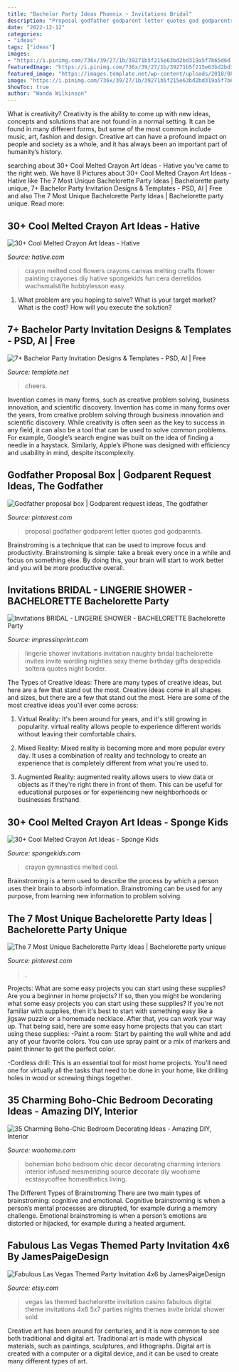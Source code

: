 ```yaml
---
title: "Bachelor Party Ideas Phoenix ~ Invitations Bridal"
description: "Proposal godfather godparent letter quotes god godparents"
date: "2022-12-12"
categories:
- "ideas"
tags: ["ideas"]
images:
- "https://i.pinimg.com/736x/39/27/1b/39271b5f215e63bd2bd319a5f7b65d6d.jpg"
featuredImage: "https://i.pinimg.com/736x/39/27/1b/39271b5f215e63bd2bd319a5f7b65d6d.jpg"
featured_image: "https://images.template.net/wp-content/uploads/2018/08/Cheers-Bachelor-Party-Invitation-Template.jpg?width=600"
image: "https://i.pinimg.com/736x/39/27/1b/39271b5f215e63bd2bd319a5f7b65d6d.jpg"
ShowToc: true
author: "Wanda Wilkinson"
---
```



What is creativity?
Creativity is the ability to come up with new ideas, concepts and solutions that are not found in a normal setting. It can be found in many different forms, but some of the most common include music, art, fashion and design. Creative art can have a profound impact on people and society as a whole, and it has always been an important part of humanity’s history.

	

		
searching about 30+ Cool Melted Crayon Art Ideas - Hative you've came to the right web. We have 8 Pictures about 30+ Cool Melted Crayon Art Ideas - Hative like The 7 Most Unique Bachelorette Party Ideas | Bachelorette party unique, 7+ Bachelor Party Invitation Designs &amp; Templates - PSD, AI | Free and also The 7 Most Unique Bachelorette Party Ideas | Bachelorette party unique. Read more:
		
    
## 30+ Cool Melted Crayon Art Ideas - Hative

<img loading=lazy src="https://hative.com/wp-content/uploads/2014/04/melted-crayon-art/15-flowers.jpg" onerror="this.onerror=null;this.src='https://tse4.mm.bing.net/th?id=OIP.p_TA_XRZ23g6XZfcSJzzNwHaJ6&amp;pid=15.1';" alt="30+ Cool Melted Crayon Art Ideas - Hative">

_Source: hative.com_

>crayon melted cool flowers crayons canvas melting crafts flower painting crayones diy hative spongekids fun cera derretidos wachsmalstifte hobbylesson easy. 

	

1. What problem are you hoping to solve? What is your target market? What is the cost? How will you execute the solution?

    
## 7+ Bachelor Party Invitation Designs &amp; Templates - PSD, AI | Free

<img loading=lazy src="https://images.template.net/wp-content/uploads/2018/08/Cheers-Bachelor-Party-Invitation-Template.jpg?width=600" onerror="this.onerror=null;this.src='https://tse2.mm.bing.net/th?id=OIP.zO1ShRzAppi0oMJUdLm_LQHaJc&amp;pid=15.1';" alt="7+ Bachelor Party Invitation Designs &amp; Templates - PSD, AI | Free">

_Source: template.net_

>cheers. 

	

Invention comes in many forms, such as creative problem solving, business innovation, and scientific discovery.
Invention has come in many forms over the years, from creative problem solving through business innovation and scientific discovery. While creativity is often seen as the key to success in any field, it can also be a tool that can be used to solve common problems. For example, Google’s search engine was built on the idea of finding a needle in a haystack. Similarly, Apple’s iPhone was designed with efficiency and usability in mind, despite itscomplexity.

    
## Godfather Proposal Box | Godparent Request Ideas, The Godfather

<img loading=lazy src="https://i.pinimg.com/736x/cd/f0/33/cdf033e834d33810f90688f04599c6ad.jpg" onerror="this.onerror=null;this.src='https://tse2.mm.bing.net/th?id=OIP.axxkS54y5R8ICIBey4XatAHaKN&amp;pid=15.1';" alt="Godfather proposal box | Godparent request ideas, The godfather">

_Source: pinterest.com_

>proposal godfather godparent letter quotes god godparents. 

	

Brainstroming is a technique that can be used to improve focus and productivity. Brainstroming is simple: take a break every once in a while and focus on something else. By doing this, your brain will start to work better and you will be more productive overall.

    
## Invitations BRIDAL - LINGERIE SHOWER - BACHELORETTE Bachelorette Party

<img loading=lazy src="http://www.impressinprint.com/images/products/32711_ISN874NaughtyNighties.jpg" onerror="this.onerror=null;this.src='https://tse2.mm.bing.net/th?id=OIP.ZXJihVfAtDPY2At1AlpCpAAAAA&amp;pid=15.1';" alt="Invitations BRIDAL - LINGERIE SHOWER - BACHELORETTE Bachelorette Party">

_Source: impressinprint.com_

>lingerie shower invitations invitation naughty bridal bachelorette invites invite wording nighties sexy theme birthday gifts despedida soltera quotes night border. 

	

The Types of Creative Ideas: There are many types of creative ideas, but here are a few that stand out the most.
Creative ideas come in all shapes and sizes, but there are a few that stand out the most. Here are some of the most creative ideas you'll ever come across:
1. Virtual Reality: It's been around for years, and it's still growing in popularity. virtual reality allows people to experience different worlds without leaving their comfortable chairs.

2. Mixed Reality: Mixed reality is becoming more and more popular every day. It uses a combination of reality and technology to create an experience that is completely different from what you're used to.

3. Augmented Reality: augmented reality allows users to view data or objects as if they're right there in front of them. This can be useful for educational purposes or for experiencing new neighborhoods or businesses firsthand.


    
## 30+ Cool Melted Crayon Art Ideas - Sponge Kids

<img loading=lazy src="http://spongekids.com/wp-content/uploads/2014/04/melted-crayon-art/10-gymnastics.jpg" onerror="this.onerror=null;this.src='https://tse2.mm.bing.net/th?id=OIP.znXxIh5UvBw51Ktxt235XgHaJ4&amp;pid=15.1';" alt="30+ Cool Melted Crayon Art Ideas - Sponge Kids">

_Source: spongekids.com_

>crayon gymnastics melted cool. 

	

Brainstroming is a term used to describe the process by which a person uses their brain to absorb information. Brainstroming can be used for any purpose, from learning new information to problem solving.

    
## The 7 Most Unique Bachelorette Party Ideas | Bachelorette Party Unique

<img loading=lazy src="https://i.pinimg.com/736x/39/27/1b/39271b5f215e63bd2bd319a5f7b65d6d.jpg" onerror="this.onerror=null;this.src='https://tse1.mm.bing.net/th?id=OIP.XM1skQ4jHuY75xCO2Klp1AHaM9&amp;pid=15.1';" alt="The 7 Most Unique Bachelorette Party Ideas | Bachelorette party unique">

_Source: pinterest.com_

>. 

	

Projects: What are some easy projects you can start using these supplies?
Are you a beginner in home projects? If so, then you might be wondering what some easy projects you can start using these supplies? If you're not familiar with supplies, then it's best to start with something easy like a jigsaw puzzle or a homemade necklace. After that, you can work your way up. That being said, here are some easy home projects that you can start using these supplies: 
-Paint a room: Start by painting the wall white and add any of your favorite colors. You can use spray paint or a mix of markers and paint thinner to get the perfect color. 

-Cordless drill: This is an essential tool for most home projects. You'll need one for virtually all the tasks that need to be done in your home, like drilling holes in wood or screwing things together.

    
## 35 Charming Boho-Chic Bedroom Decorating Ideas - Amazing DIY, Interior

<img loading=lazy src="https://www.woohome.com/wp-content/uploads/2014/05/charming-boho-bedroom-ideas-11.jpg" onerror="this.onerror=null;this.src='https://tse4.mm.bing.net/th?id=OIP.bXagEU6DMuB5jXNo2xGf7QHaLK&amp;pid=15.1';" alt="35 Charming Boho-Chic Bedroom Decorating Ideas - Amazing DIY, Interior">

_Source: woohome.com_

>bohemian boho bedroom chic decor decorating charming interiors interior infused mesmerizing source decorate diy woohome ecstasycoffee homesthetics living. 

	

The Different Types of Brainstroming
There are two main types of brainstroming: cognitive and emotional. Cognitive brainstroming is when a person’s mental processes are disrupted, for example during a memory challenge. Emotional brainstroming is when a person’s emotions are distorted or hijacked, for example during a heated argument.

    
## Fabulous Las Vegas Themed Party Invitation 4x6 By JamesPaigeDesign

<img loading=lazy src="http://img0.etsystatic.com/007/1/5570362/il_570xN.365355132_e6gk.jpg" onerror="this.onerror=null;this.src='https://tse2.mm.bing.net/th?id=OIP.HANzzdJ7LbErgdRe2m31wgHaKG&amp;pid=15.1';" alt="Fabulous Las Vegas Themed Party Invitation 4x6 by JamesPaigeDesign">

_Source: etsy.com_

>vegas las themed bachelorette invitation casino fabulous digital theme invitations 4x6 5x7 parties nights themes invite bridal shower sold. 

	

Creative art has been around for centuries, and it is now common to see both traditional and digital art. Traditional art is made with physical materials, such as paintings, sculptures, and lithographs. Digital art is created with a computer or a digital device, and it can be used to create many different types of art.

